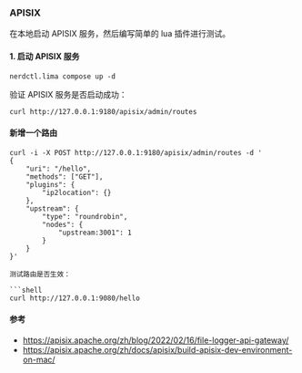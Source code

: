 ### APISIX

在本地启动 APISIX 服务，然后编写简单的 lua 插件进行测试。

#### 1. 启动 APISIX 服务

```shell
nerdctl.lima compose up -d
```

验证 APISIX 服务是否启动成功：

```shell
curl http://127.0.0.1:9180/apisix/admin/routes
```


#### 新增一个路由

```shell
curl -i -X POST http://127.0.0.1:9180/apisix/admin/routes -d '
{
    "uri": "/hello",
    "methods": ["GET"],
    "plugins": {
        "ip2location": {}
    },
    "upstream": {
        "type": "roundrobin",
        "nodes": {
            "upstream:3001": 1
        }
    }
}'

测试路由是否生效：

```shell
curl http://127.0.0.1:9080/hello
```

#### 参考

- https://apisix.apache.org/zh/blog/2022/02/16/file-logger-api-gateway/
- https://apisix.apache.org/zh/docs/apisix/build-apisix-dev-environment-on-mac/